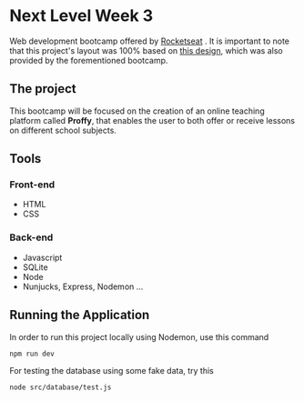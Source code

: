 # Next Level Week 3
Web development bootcamp offered by [Rocketseat](https://rocketseat.com.br/) . It is important to note that this project's layout was 100% based on [this design](https://www.figma.com/file/GHGS126t7WYjnPZdRKChJF/Proffy-Web?node-id=0%3A1), which was also provided by the forementioned bootcamp.

## The project
This bootcamp will be focused on the creation of an online teaching platform called **Proffy**, that enables the user to both offer or receive lessons on different school subjects.

## Tools

### Front-end
* HTML
* CSS
### Back-end
* Javascript
* SQLite
* Node
* Nunjucks, Express, Nodemon ...
<!-- 
## The UI
...There shall be some nice interface pics here sometime in the future ... -->
## Running the Application
In order to run this project locally using Nodemon, use this command
```bash
npm run dev
```
For testing the database using some fake data, try this
```bash
node src/database/test.js
```

